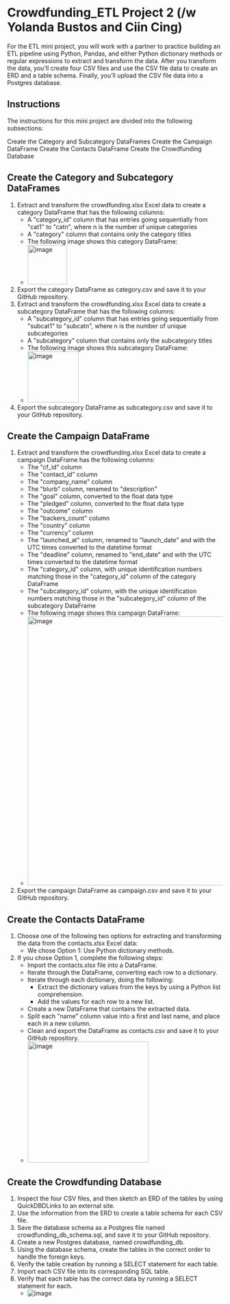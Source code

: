 # Crowdfunding_ETL Project 2 (/w Yolanda Bustos and Ciin Cing)

For the ETL mini project, you will work with a partner to practice building an ETL pipeline using Python, Pandas, and either Python dictionary methods or regular expressions to extract and transform the data. After you transform the data, you'll create four CSV files and use the CSV file data to create an ERD and a table schema. Finally, you’ll upload the CSV file data into a Postgres database.

## Instructions
The instructions for this mini project are divided into the following subsections:

Create the Category and Subcategory DataFrames
Create the Campaign DataFrame
Create the Contacts DataFrame
Create the Crowdfunding Database

## Create the Category and Subcategory DataFrames
1. Extract and transform the crowdfunding.xlsx Excel data to create a category DataFrame that has the following columns:
   - A "category_id" column that has entries going sequentially from "cat1" to "catn", where n is the number of unique categories
   - A "category" column that contains only the category titles
   - The following image shows this category DataFrame:
   - <img width="92" alt="image" src="https://github.com/ciincing/Crowdfunding_ETL/assets/130705911/6416de2b-51b1-4724-a876-666d3e518745">
2. Export the category DataFrame as category.csv and save it to your GitHub repository.
3. Extract and transform the crowdfunding.xlsx Excel data to create a subcategory DataFrame that has the following columns:
   - A "subcategory_id" column that has entries going sequentially from "subcat1" to "subcatn", where n is the number of unique subcategories
   - A "subcategory" column that contains only the subcategory titles
   - The following image shows this subcategory DataFrame:
   - <img width="119" alt="image" src="https://github.com/ciincing/Crowdfunding_ETL/assets/130705911/291942f7-cd2d-4d9d-8bcb-aa405711affc">
4. Export the subcategory DataFrame as subcategory.csv and save it to your GitHub repository.

## Create the Campaign DataFrame
1. Extract and transform the crowdfunding.xlsx Excel data to create a campaign DataFrame has the following columns:
   - The "cf_id" column
   - The "contact_id" column
   - The "company_name" column
   - The "blurb" column, renamed to "description"
   - The "goal" column, converted to the float data type
   - The "pledged" column, converted to the float data type
   - The "outcome" column
   - The "backers_count" column
   - The "country" column
   - The "currency" column
   - The "launched_at" column, renamed to "launch_date" and with the UTC times converted to the datetime format
   - The "deadline" column, renamed to "end_date" and with the UTC times converted to the datetime format
   - The "category_id" column, with unique identification numbers matching those in the "category_id" column of the category DataFrame
   - The "subcategory_id" column, with the unique identification numbers matching those in the "subcategory_id" column of the subcategory DataFrame
   - The following image shows this campaign DataFrame:
   - <img width="627" alt="image" src="https://github.com/ciincing/Crowdfunding_ETL/assets/130705911/fc7744bc-c704-4ab9-b999-aa86dbba37f3">
2. Export the campaign DataFrame as campaign.csv and save it to your GitHub repository.

## Create the Contacts DataFrame
1. Choose one of the following two options for extracting and transforming the data from the contacts.xlsx Excel data:
   - We chose Option 1: Use Python dictionary methods.
2. If you chose Option 1, complete the following steps:
   - Import the contacts.xlsx file into a DataFrame.
   - Iterate through the DataFrame, converting each row to a dictionary.
   - Iterate through each dictionary, doing the following:
     - Extract the dictionary values from the keys by using a Python list comprehension.
     - Add the values for each row to a new list.
   - Create a new DataFrame that contains the extracted data.
   - Split each "name" column value into a first and last name, and place each in a new column.
   - Clean and export the DataFrame as contacts.csv and save it to your GitHub repository.
   - <img width="282" alt="image" src="https://github.com/ciincing/Crowdfunding_ETL/assets/130705911/cc09fad5-a0c1-498f-b05f-7bd1b727c5bd">

## Create the Crowdfunding Database
1. Inspect the four CSV files, and then sketch an ERD of the tables by using QuickDBDLinks to an external site.
2. Use the information from the ERD to create a table schema for each CSV file.
3. Save the database schema as a Postgres file named crowdfunding_db_schema.sql, and save it to your GitHub repository.
4. Create a new Postgres database, named crowdfunding_db.
5. Using the database schema, create the tables in the correct order to handle the foreign keys.
6. Verify the table creation by running a SELECT statement for each table.
7. Import each CSV file into its corresponding SQL table.
8. Verify that each table has the correct data by running a SELECT statement for each.
   - ![image](https://github.com/ciincing/Crowdfunding_ETL/assets/130705911/cb8d79cd-d54a-4444-ab5f-b383b76574c5)
